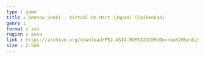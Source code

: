 ```yaml
---
type : game
title : Dennou Senki - Virtual-On Marz (Japan) (Taikenban)
genre : 
format : iso
region : asia
link : https://archive.org/download/PS2-ASIA-ROMS321COM/Dennou%20Senki%20-%20Virtual-On%20Marz%20%28Japan%29%20%28Taikenban%29.7z
size : 2.5GB
---
```

